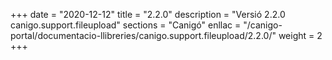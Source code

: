 +++
date        = "2020-12-12"
title       = "2.2.0"
description = "Versió 2.2.0 canigo.support.fileupload"
sections    = "Canigó"
enllac		= "/canigo-portal/documentacio-llibreries/canigo.support.fileupload/2.2.0/"
weight		= 2
+++
